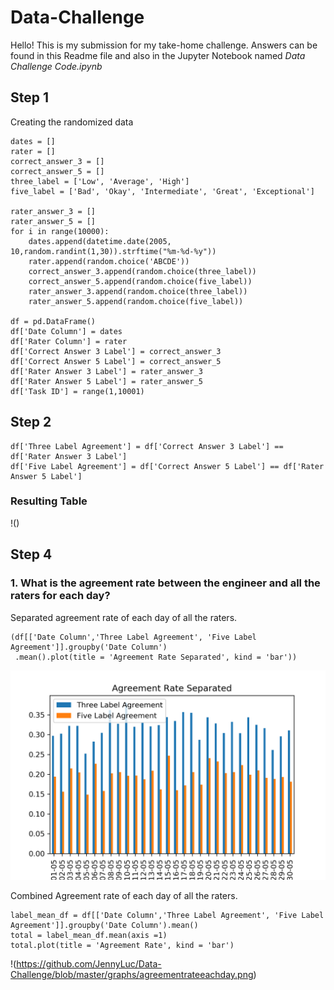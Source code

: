# Data-Challenge
Hello! This is my submission for my take-home challenge. Answers can be found in this Readme file and also in the Jupyter Notebook named *Data Challenge Code.ipynb*

## Step 1
Creating the randomized data
```
dates = []
rater = []
correct_answer_3 = []
correct_answer_5 = []
three_label = ['Low', 'Average', 'High']
five_label = ['Bad', 'Okay', 'Intermediate', 'Great', 'Exceptional']

rater_answer_3 = []
rater_answer_5 = []
for i in range(10000):
    dates.append(datetime.date(2005, 10,random.randint(1,30)).strftime("%m-%d-%y"))
    rater.append(random.choice('ABCDE'))
    correct_answer_3.append(random.choice(three_label))
    correct_answer_5.append(random.choice(five_label))
    rater_answer_3.append(random.choice(three_label))
    rater_answer_5.append(random.choice(five_label))
    
df = pd.DataFrame()
df['Date Column'] = dates
df['Rater Column'] = rater
df['Correct Answer 3 Label'] = correct_answer_3
df['Correct Answer 5 Label'] = correct_answer_5
df['Rater Answer 3 Label'] = rater_answer_3
df['Rater Answer 5 Label'] = rater_answer_5
df['Task ID'] = range(1,10001)
```
## Step 2
```
df['Three Label Agreement'] = df['Correct Answer 3 Label'] == df['Rater Answer 3 Label']
df['Five Label Agreement'] = df['Correct Answer 5 Label'] == df['Rater Answer 5 Label']
```
### Resulting Table
!()
## Step 4

### 1. What is the agreement rate between the engineer and all the raters for each day?
Separated agreement rate of each day of all the raters. 
```
(df[['Date Column','Three Label Agreement', 'Five Label Agreement']].groupby('Date Column')
 .mean().plot(title = 'Agreement Rate Separated', kind = 'bar'))
 ```
![Agreement Rate Separated](https://github.com/JennyLuc/Data-Challenge/blob/master/graphs/agreement_rate_each_day_separated.png)
 
 Combined Agreement rate of each day of all the raters.
 
```
label_mean_df = df[['Date Column','Three Label Agreement', 'Five Label Agreement']].groupby('Date Column').mean()
total = label_mean_df.mean(axis =1)
total.plot(title = 'Agreement Rate', kind = 'bar')
```
!(https://github.com/JennyLuc/Data-Challenge/blob/master/graphs/agreementrateeachday.png)
